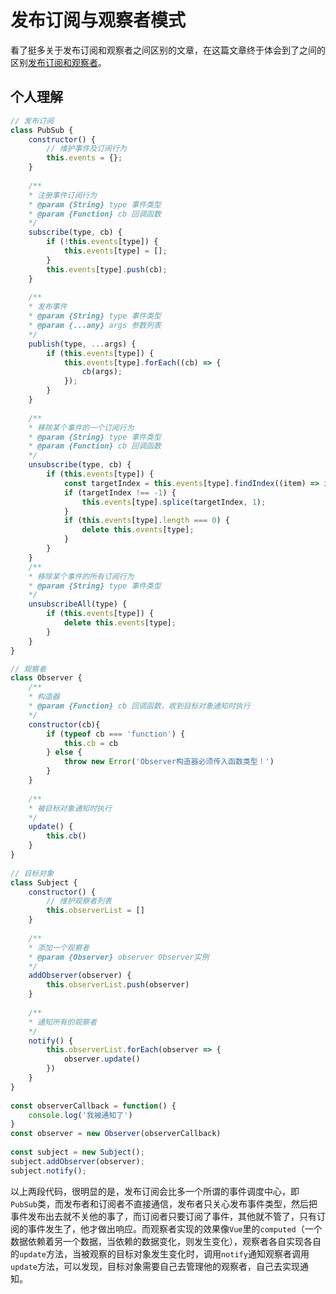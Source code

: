 # 发布订阅与观察者模式
看了挺多关于发布订阅和观察者之间区别的文章，在这篇文章终于体会到了之间的区别[发布订阅和观察者](https://juejin.cn/post/6844904018964119566)。
## 个人理解
```js
// 发布订阅
class PubSub {
	constructor() {
		// 维护事件及订阅行为
		this.events = {};
	}
	
	/**
	* 注册事件订阅行为
	* @param {String} type 事件类型
	* @param {Function} cb 回调函数
	*/
	subscribe(type, cb) {
		if (!this.events[type]) {
			this.events[type] = [];
		}
		this.events[type].push(cb);
	}
	
	/**
	* 发布事件
	* @param {String} type 事件类型
	* @param {...any} args 参数列表
	*/
	publish(type, ...args) {
		if (this.events[type]) {
			this.events[type].forEach((cb) => {
				cb(args);
			});
		}
	}
	
	/**
	* 移除某个事件的一个订阅行为
	* @param {String} type 事件类型
	* @param {Function} cb 回调函数
	*/
	unsubscribe(type, cb) {
		if (this.events[type]) {
			const targetIndex = this.events[type].findIndex((item) => item === cb);
			if (targetIndex !== -1) {
				this.events[type].splice(targetIndex, 1);
			}
			if (this.events[type].length === 0) {
				delete this.events[type];
			}
		}
	}
	/**
	* 移除某个事件的所有订阅行为
	* @param {String} type 事件类型
	*/
	unsubscribeAll(type) {
		if (this.events[type]) {
			delete this.events[type];
		}
	}
}
```
```js
// 观察者
class Observer {
	/**
	* 构造器
	* @param {Function} cb 回调函数，收到目标对象通知时执行
	*/
	constructor(cb){
		if (typeof cb === 'function') {
			this.cb = cb
		} else {
			throw new Error('Observer构造器必须传入函数类型！')
		}
	}
	
	/**
	* 被目标对象通知时执行
	*/
	update() {
		this.cb()
	}
}
  
// 目标对象
class Subject {
	constructor() {
		// 维护观察者列表
		this.observerList = []
	}
	
	/**
	* 添加一个观察者
	* @param {Observer} observer Observer实例
	*/
	addObserver(observer) {
		this.observerList.push(observer)
	}
	
	/**
	* 通知所有的观察者
	*/
	notify() {
		this.observerList.forEach(observer => {
			observer.update()
		})
	}
}
  
const observerCallback = function() {
	console.log('我被通知了')
}
const observer = new Observer(observerCallback)
  
const subject = new Subject();
subject.addObserver(observer);
subject.notify();
```
以上两段代码，很明显的是，发布订阅会比多一个所谓的事件调度中心，即`PubSub`类，而发布者和订阅者不直接通信，发布者只关心发布事件类型，然后把事件发布出去就不关他的事了，而订阅者只要订阅了事件，其他就不管了，只有订阅的事件发生了，他才做出响应。而观察者实现的效果像`Vue`里的`computed`（一个数据依赖着另一个数据，当依赖的数据变化，则发生变化），观察者各自实现各自的`update`方法，当被观察的目标对象发生变化时，调用`notify`通知观察者调用`update`方法，可以发现，目标对象需要自己去管理他的观察者，自己去实现通知。
